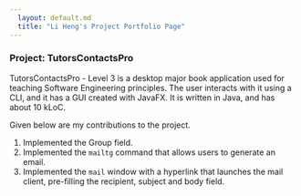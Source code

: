 ```yaml
---
  layout: default.md
  title: "Li Heng's Project Portfolio Page"
---
```


### Project: TutorsContactsPro

TutorsContactsPro - Level 3 is a desktop major book application used for teaching Software Engineering principles. The user interacts with it using a CLI, and it has a GUI created with JavaFX. It is written in Java, and has about 10 kLoC.

Given below are my contributions to the project.
1. Implemented the Group field.
2. Implemented the `mailtg` command that allows users to generate an email.
3. Implemented the `mail` window with a hyperlink that launches the mail client, pre-filling the recipient, subject and body field.
